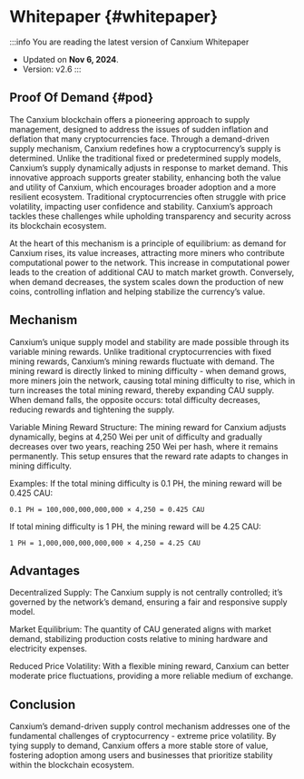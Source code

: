 # Whitepaper {#whitepaper}

:::info You are reading the latest version of Canxium Whitepaper

- Updated on **Nov 6, 2024**.
- Version: v2.6
  :::
  
## Proof Of Demand {#pod}

The Canxium blockchain offers a pioneering approach to supply management, designed to address the issues of sudden inflation and deflation that many cryptocurrencies face. Through a demand-driven supply mechanism, Canxium redefines how a cryptocurrency’s supply is determined. Unlike the traditional fixed or predetermined supply models, Canxium’s supply dynamically adjusts in response to market demand. This innovative approach supports greater stability, enhancing both the value and utility of Canxium, which encourages broader adoption and a more resilient ecosystem. Traditional cryptocurrencies often struggle with price volatility, impacting user confidence and stability. Canxium’s approach tackles these challenges while upholding transparency and security across its blockchain ecosystem.

At the heart of this mechanism is a principle of equilibrium: as demand for Canxium rises, its value increases, attracting more miners who contribute computational power to the network. This increase in computational power leads to the creation of additional CAU to match market growth. Conversely, when demand decreases, the system scales down the production of new coins, controlling inflation and helping stabilize the currency’s value.

## Mechanism
Canxium’s unique supply model and stability are made possible through its variable mining rewards. Unlike traditional cryptocurrencies with fixed mining rewards, Canxium’s mining rewards fluctuate with demand. The mining reward is directly linked to mining difficulty - when demand grows, more miners join the network, causing total mining difficulty to rise, which in turn increases the total mining reward, thereby expanding CAU supply. When demand falls, the opposite occurs: total difficulty decreases, reducing rewards and tightening the supply.

Variable Mining Reward Structure: The mining reward for Canxium adjusts dynamically, begins at 4,250 Wei per unit of difficulty and gradually decreases over two years, reaching 250 Wei per hash, where it remains permanently. This setup ensures that the reward rate adapts to changes in mining difficulty.

Examples:
If the total mining difficulty is 0.1 PH, the mining reward will be 0.425 CAU:

```0.1 PH = 100,000,000,000,000 × 4,250 = 0.425 CAU```

If total mining difficulty is 1 PH, the mining reward will be 4.25 CAU:

```1 PH = 1,000,000,000,000,000 × 4,250 = 4.25 CAU```

## Advantages

Decentralized Supply: The Canxium supply is not centrally controlled; it’s governed by the network’s demand, ensuring a fair and responsive supply model.

Market Equilibrium: The quantity of CAU generated aligns with market demand, stabilizing production costs relative to mining hardware and electricity expenses.

Reduced Price Volatility: With a flexible mining reward, Canxium can better moderate price fluctuations, providing a more reliable medium of exchange.

## Conclusion
Canxium’s demand-driven supply control mechanism addresses one of the fundamental challenges of cryptocurrency - extreme price volatility. By tying supply to demand, Canxium offers a more stable store of value, fostering adoption among users and businesses that prioritize stability within the blockchain ecosystem.
